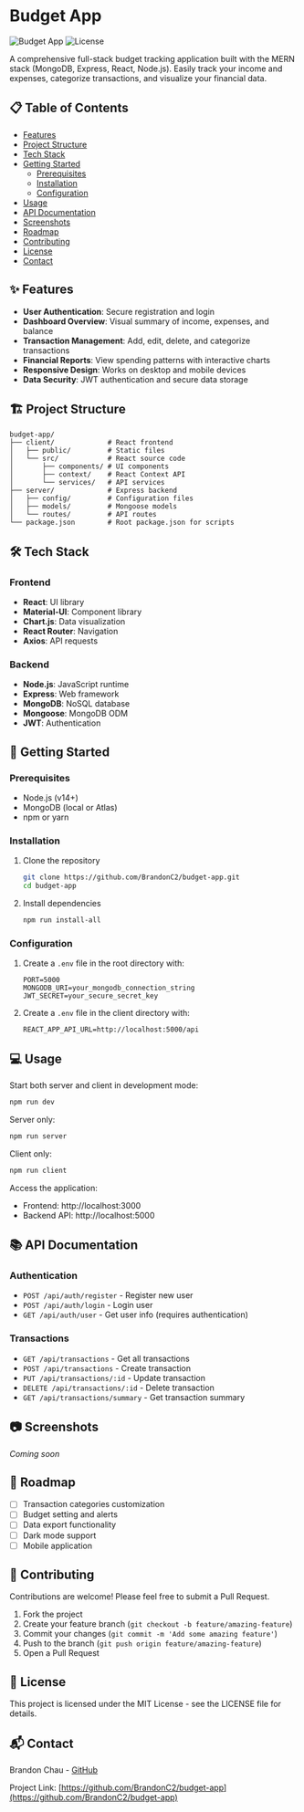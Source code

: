 # Budget App

![Budget App](https://img.shields.io/badge/Status-In%20Development-yellow)
![License](https://img.shields.io/badge/License-MIT-blue.svg)

A comprehensive full-stack budget tracking application built with the MERN stack (MongoDB, Express, React, Node.js). Easily track your income and expenses, categorize transactions, and visualize your financial data.

## 📋 Table of Contents

- [Features](#features)
- [Project Structure](#project-structure)
- [Tech Stack](#tech-stack)
- [Getting Started](#getting-started)
  - [Prerequisites](#prerequisites)
  - [Installation](#installation)
  - [Configuration](#configuration)
- [Usage](#usage)
- [API Documentation](#api-documentation)
- [Screenshots](#screenshots)
- [Roadmap](#roadmap)
- [Contributing](#contributing)
- [License](#license)
- [Contact](#contact)

## ✨ Features

- **User Authentication**: Secure registration and login
- **Dashboard Overview**: Visual summary of income, expenses, and balance
- **Transaction Management**: Add, edit, delete, and categorize transactions
- **Financial Reports**: View spending patterns with interactive charts
- **Responsive Design**: Works on desktop and mobile devices
- **Data Security**: JWT authentication and secure data storage

## 🏗️ Project Structure

```
budget-app/
├── client/             # React frontend
│   ├── public/         # Static files
│   └── src/            # React source code
│       ├── components/ # UI components
│       ├── context/    # React Context API
│       └── services/   # API services
├── server/             # Express backend
│   ├── config/         # Configuration files
│   ├── models/         # Mongoose models
│   └── routes/         # API routes
└── package.json        # Root package.json for scripts
```

## 🛠️ Tech Stack

### Frontend
- **React**: UI library
- **Material-UI**: Component library
- **Chart.js**: Data visualization
- **React Router**: Navigation
- **Axios**: API requests

### Backend
- **Node.js**: JavaScript runtime
- **Express**: Web framework
- **MongoDB**: NoSQL database
- **Mongoose**: MongoDB ODM
- **JWT**: Authentication

## 🚀 Getting Started

### Prerequisites

- Node.js (v14+)
- MongoDB (local or Atlas)
- npm or yarn

### Installation

1. Clone the repository
   ```bash
   git clone https://github.com/BrandonC2/budget-app.git
   cd budget-app
   ```

2. Install dependencies
   ```bash
   npm run install-all
   ```

### Configuration

1. Create a `.env` file in the root directory with:
   ```
   PORT=5000
   MONGODB_URI=your_mongodb_connection_string
   JWT_SECRET=your_secure_secret_key
   ```

2. Create a `.env` file in the client directory with:
   ```
   REACT_APP_API_URL=http://localhost:5000/api
   ```

## 💻 Usage

Start both server and client in development mode:
```bash
npm run dev
```

Server only:
```bash
npm run server
```

Client only:
```bash
npm run client
```

Access the application:
- Frontend: http://localhost:3000
- Backend API: http://localhost:5000

## 📚 API Documentation

### Authentication
- `POST /api/auth/register` - Register new user
- `POST /api/auth/login` - Login user
- `GET /api/auth/user` - Get user info (requires authentication)

### Transactions
- `GET /api/transactions` - Get all transactions
- `POST /api/transactions` - Create transaction
- `PUT /api/transactions/:id` - Update transaction
- `DELETE /api/transactions/:id` - Delete transaction
- `GET /api/transactions/summary` - Get transaction summary

## 📷 Screenshots

*Coming soon*

## 🔮 Roadmap

- [ ] Transaction categories customization
- [ ] Budget setting and alerts
- [ ] Data export functionality
- [ ] Dark mode support
- [ ] Mobile application

## 🤝 Contributing

Contributions are welcome! Please feel free to submit a Pull Request.

1. Fork the project
2. Create your feature branch (`git checkout -b feature/amazing-feature`)
3. Commit your changes (`git commit -m 'Add some amazing feature'`)
4. Push to the branch (`git push origin feature/amazing-feature`)
5. Open a Pull Request

## 📄 License

This project is licensed under the MIT License - see the LICENSE file for details.

## 📬 Contact

Brandon Chau - [GitHub](https://github.com/BrandonC2)

Project Link: [https://github.com/BrandonC2/budget-app](https://github.com/BrandonC2/budget-app) 
